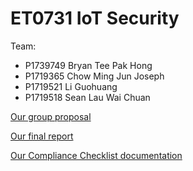 # ET0731 IoT Security

Team:
- P1739749 Bryan Tee Pak Hong
- P1719365 Chow Ming Jun Joseph
- P1719521 Li Guohuang
- P1719518 Sean Lau Wai Chuan


<a href = "Proposal/groupProposal.md"> Our group proposal </a>


<a href = "Report.md"> Our final report </a>


<a href = "TR 64 compliance checklist.md"> Our Compliance Checklist documentation </a> 
